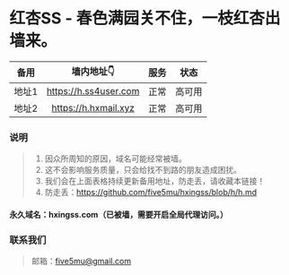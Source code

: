 # 红杏SS - 春色满园关不住，一枝红杏出墙来。

| 备用 | 墙内地址👇 | 服务 | 状态 |
| :----: | :----: | :----: | :----: |
| 地址1 | https://h.ss4user.com | 正常 | 高可用 |
| 地址2 | https://h.hxmail.xyz | 正常 | 高可用 |

### 说明

> 1. 因众所周知的原因，域名可能经常被墙。
> 2. 这不会影响服务质量，只会给找不到路的朋友造成困扰。
> 3. 我们会在上面表格持续更新备用地址，防走丢，请收藏本链接！
> 4. 防走丢：https://github.com/five5mu/hxingss/blob/h/h.md

#### 永久域名：hxingss.com（已被墙，需要开启全局代理访问。）

### 联系我们

> 邮箱：five5mu@gmail.com
